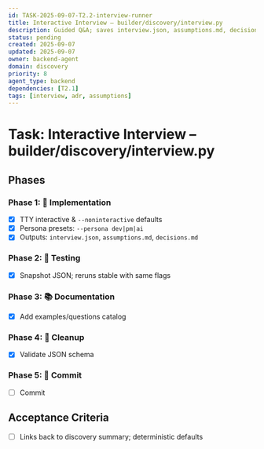 ```yaml
---
id: TASK-2025-09-07-T2.2-interview-runner
title: Interactive Interview – builder/discovery/interview.py
description: Guided Q&A; saves interview.json, assumptions.md, decisions.md
status: pending
created: 2025-09-07
updated: 2025-09-07
owner: backend-agent
domain: discovery
priority: 8
agent_type: backend
dependencies: [T2.1]
tags: [interview, adr, assumptions]
---
```


# Task: Interactive Interview – builder/discovery/interview.py

## Phases
### Phase 1: 🚀 Implementation
- [x] TTY interactive & `--noninteractive` defaults
- [x] Persona presets: `--persona dev|pm|ai`
- [x] Outputs: `interview.json`, `assumptions.md`, `decisions.md`

### Phase 2: 🧪 Testing
- [x] Snapshot JSON; reruns stable with same flags

### Phase 3: 📚 Documentation
- [x] Add examples/questions catalog

### Phase 4: 🧹 Cleanup
- [x] Validate JSON schema

### Phase 5: 💾 Commit
- [ ] Commit

## Acceptance Criteria
- [ ] Links back to discovery summary; deterministic defaults
